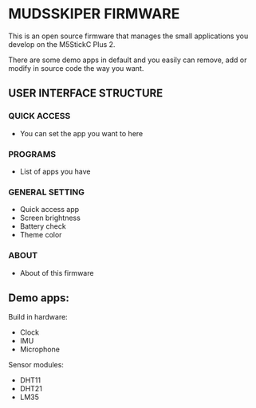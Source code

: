 # MUDSSKIPER FIRMWARE

This is an open source firmware that manages the small applications you develop on the M5StickC Plus 2.

There are some demo apps in default and you easily can remove, add or modify in source code the way you want.

## USER INTERFACE STRUCTURE

### QUICK ACCESS

- You can set the app you want to here

### PROGRAMS

- List of apps you have

### GENERAL SETTING

- Quick access app
- Screen brightness
- Battery check
- Theme color

### ABOUT

- About of this firmware

## Demo apps:

Build in hardware:
- Clock
- IMU
- Microphone

Sensor modules:
- DHT11
- DHT21
- LM35

